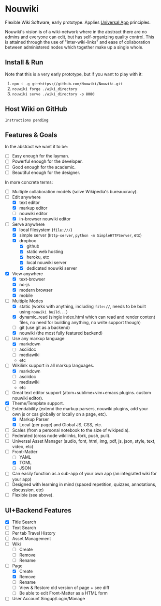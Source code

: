 # Nouwiki

Flexible Wiki Software, early prototype. Applies [Universal App](https://github.com/01AutoMonkey/Universal-App) principles.

Nouwiki's vision is of a wiki-network where in the abstract there are no admins and everyone can edit, but has self-organizing quality control. This is attained through the use of "inter-wiki-links" and ease of collaboration between administered nodes which together make up a single whole.

## Install & Run

Note that this is a very early prototype, but if you want to play with it:

1. `npm i -g git+https://github.com/Nouwiki/Nouwiki.git`
2. `nouwiki forge ./wiki_directory`
4. `nouwiki serve ./wiki_directory -p 8080`

## Host Wiki on GitHub

`Instructions pending`

## Features & Goals

In the abstract we want it to be:

- [ ] Easy enough for the layman.
- [ ] Powerful enough for the developer.
- [ ] Good enough for the academic.
- [ ] Beautiful enough for the designer.

In more concrete terms:

- [ ] Multiple collaboration models (solve Wikipedia's bureaucracy).
- [ ] Edit anywhere
 	- [x] text editor
	- [x] markup editor
	- [ ] nouwiki editor
	- [x] in-browser nouwiki editor
- [ ] Serve anywhere
	- [x] local filesystem (`file:///`)
	- [x] simple server (`http-server`, `python -m SimpleHTTPServer`, etc)
  - [x] dropbox
	- [x] github
	- [x] static web hosting
	- [x] heroku, etc
	- [x] local nouwiki server
	- [x] dedicated nouwiki server
- [x] View anywhere
	- [x] text-browser
	- [x] no-js
	- [x] modern browser
	- [x] mobile
- [ ] Multiple Modes
  - [x] static (works with anything, including `file://`, needs to be built using `nouwiki build...`)
  - [x] dynamic_read (single index.html which can read and render content files, no need for building anything, no write support though)
  - [ ] git (use git as a backend)
  - [x] nouwiki (the most fully featured backend)
- [ ] Use any markup language
	- [x] markdown
	- [ ] asciidoc
	- [ ] mediawiki
  - etc
- [ ] Wikilink support in all markup languages.
	- [x] markdown
	- [ ] asciidoc
	- [ ] mediawiki
  - etc
- [ ] Great text editor support (atom+sublime+vim+emacs plugins. custom nouwiki editor).
- [x] Theme/Template support.
- [ ] Extendability (extend the markup parsers, nouwiki plugins, add your own js or css globally or locally on a page, etc).
  - [x] Markup Parser
  - [x] Local (per page) and Global JS, CSS, etc.
- [ ] Scales (from a personal notebook to the size of wikipedia).
- [ ] Federated (cross node wikilinks, fork, push, pull).
- [ ] Universal Asset Manager (audio, font, html, img, pdf, js, json, style, text, video, etc)
- [ ] Front-Matter
	- [ ] YAML
	- [x] TOML
	- [ ] JSON
- [ ] Can easily function as a sub-app of your own app (an integrated wiki for your app)
- [ ] Designed with learning in mind (spaced repetition, quizzes, annotations, discussion, etc)
- [ ] Flexible (see above).

## UI+Backend Features

- [x] Title Search
- [ ] Text Search
- [ ] Per tab Travel History
- [ ] Asset Management
- [ ] Wiki
	- [ ] Create
	- [ ] Remove
	- [ ] Rename
- [ ] Page
	- [x] Create
	- [x] Remove
	- [ ] Rename
	- [ ] View & Restore old version of page + see diff
	- [ ] Be able to edit Front-Matter as a HTML form
- [ ] User Account Singup/Login/Manage
